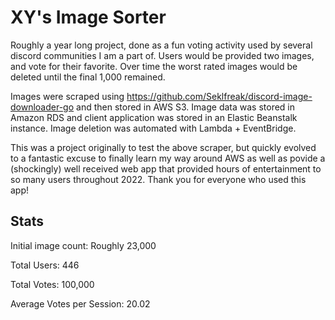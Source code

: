 # XY's Image Sorter
Roughly a year long project, done as a fun voting activity used by several discord communities I am a part of. Users would be provided two images, and vote for their favorite. Over time the worst rated images would be deleted until the final 1,000 remained.

Images were scraped using https://github.com/Seklfreak/discord-image-downloader-go and then stored in AWS S3. Image data was stored in Amazon RDS and client application was stored in an Elastic Beanstalk instance. Image deletion was automated with Lambda + EventBridge.

This was a project originally to test the above scraper, but quickly evolved to a fantastic excuse to finally learn my way around AWS as well as povide a (shockingly) well received web app that provided hours of entertainment to so many users throughout 2022. Thank you for everyone who used this app!

## Stats
Initial image count: Roughly 23,000

Total Users: 446

Total Votes: 100,000

Average Votes per Session: 20.02


